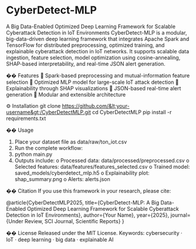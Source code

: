 # CyberDetect-MLP
A Big Data-Enabled Optimized Deep Learning Framework for Scalable
Cyberattack Detection in IoT Environments
CyberDetect-MLP is a modular, big-data-driven deep learning framework that integrates Apache
Spark and TensorFlow for distributed preprocessing, optimized training, and explainable cyberattack
detection in IoT networks.
It supports scalable data ingestion, feature selection, model optimization using cosine-annealing,
SHAP-based interpretability, and real-time JSON alert generation.

�� Features
 Spark-based preprocessing and mutual-information feature selection
 Optimized MLP model for large-scale IoT attack detection
 Explainability through SHAP visualizations
 JSON-based real-time alert generation
 Modular and extensible architecture

⚙️ Installation
git clone https://github.com/&lt;your-username&gt;/CyberDetectMLP.git
cd CyberDetectMLP
pip install -r requirements.txt

�� Usage
1. Place your dataset file as data/raw/ton_iot.csv
2. Run the complete workflow:
3. python main.py
4. Outputs include:
o Processed data: data/processed/preprocessed.csv
o Selected features: data/features/features_selected.csv
o Trained model: saved_models/cyberdetect_mlp.h5
o Explainability plot: shap_summary.png
o Alerts: alerts.json

�� Citation
If you use this framework in your research, please cite:

@article{CyberDetectMLP2025,
title={CyberDetect-MLP: A Big Data-Enabled Optimized Deep Learning Framework for Scalable
Cyberattack Detection in IoT Environments},
author={Your Name},
year={2025},
journal={Under Review, SCI Journal, Scientific Reports}
}

�� License
Released under the MIT License.
Keywords: cybersecurity · IoT · deep learning · big data · explainable AI
